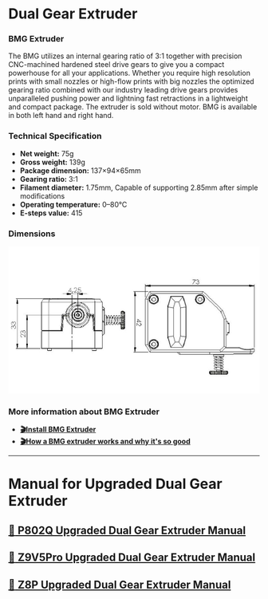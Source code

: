# Dual Gear Extruder
### BMG Extruder
The BMG utilizes an internal gearing ratio of 3:1 together with precision CNC-machined hardened steel drive gears to give you a compact powerhouse for all your applications.
Whether you require high resolution prints with small nozzles or high-flow prints with big nozzles the optimized gearing ratio combined with our industry leading drive gears provides unparalleled pushing power and lightning fast retractions in a lightweight and compact package.
The extruder is sold without motor.
BMG is available in both left hand and right hand. 
### Technical Specification
- **Net weight:** 75g
- **Gross weight:** 139g
- **Package dimension:** 137×94×65mm
- **Gearing ratio:** 3:1
- **Filament diameter:** 1.75mm, Capable of supporting 2.85mm after simple modifications
- **Operating temperature:** 0–80°C
- **E-steps value:** 415
### Dimensions
![](BMG-Size.jpg)

### More information about BMG Extruder
- **[:clapper:Install BMG Extruder ](https://youtu.be/87OYybHhPFA)**
- **[:clapper:How a BMG extruder works and why it's so good](https://youtu.be/f2KTWnF3r1k)**

-----
# Manual for Upgraded Dual Gear Extruder 
## [:book: P802Q Upgraded Dual Gear Extruder Manual](./P802Q.md)
## [:book: Z9V5Pro Upgraded Dual Gear Extruder Manual](./Z9V5.md)
## [:book: Z8P Upgraded Dual Gear Extruder Manual](./Z8P.md)

